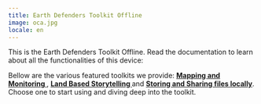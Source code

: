 ```yaml
---
title: Earth Defenders Toolkit Offline
image: oca.jpg
locale: en
---
```


This is the Earth Defenders Toolkit Offline. Read the documentation to learn about all the functionalities of this device:

<app-button localUrl=":8086/all/https://docs.earthdefenderstoolkit.com/" text="Read documentation"></app-button>

Bellow are the various featured toolkits we provide: **[Mapping and Monitoring
](/mapping-and-monitoring)**, **[Land Based Storytelling
](/geo-storytelling)** and **[Storing and Sharing files locally]()**. Choose one to start using and diving deep into the toolkit.
